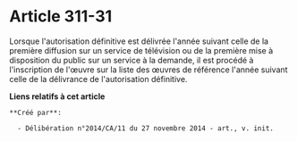 # Article 311-31

Lorsque l'autorisation définitive est délivrée l'année suivant celle de la première diffusion sur un service de télévision ou
de la première mise à disposition du public sur un service à la demande, il est procédé à l'inscription de l'œuvre sur la
liste des œuvres de référence l'année suivant celle de la délivrance de l'autorisation définitive.

**Liens relatifs à cet article**

	**Créé par**:

	  - Délibération n°2014/CA/11 du 27 novembre 2014 - art., v. init.
